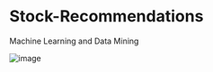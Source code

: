# Stock-Recommendations
Machine Learning and Data Mining

![image](https://github.com/user-attachments/assets/a3b7b585-1963-40a4-9734-5961d1f97641)

